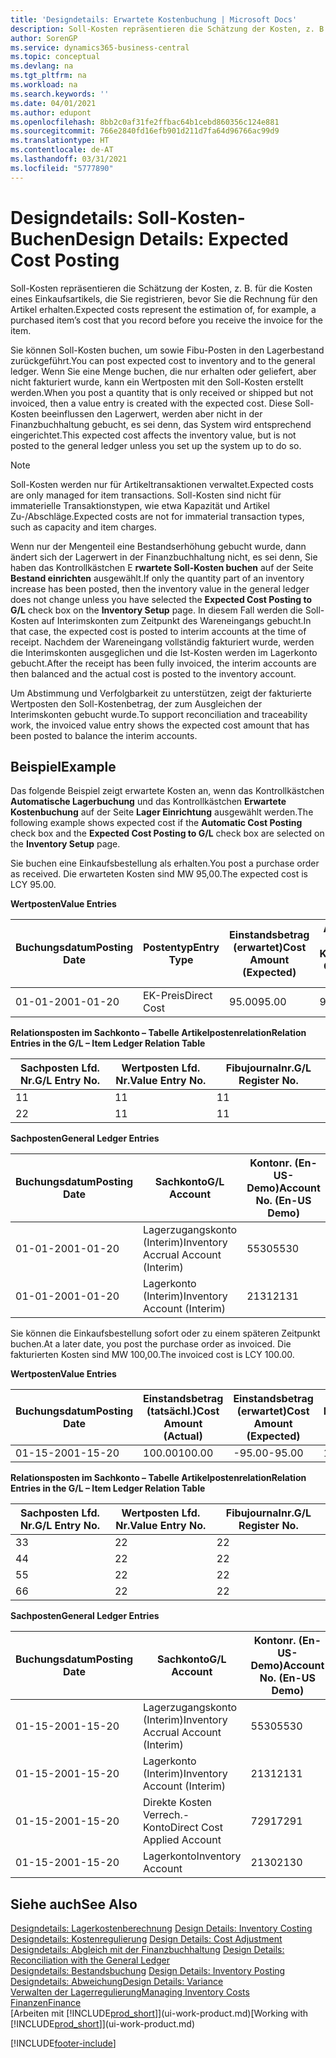 ```yaml
---
title: 'Designdetails: Erwartete Kostenbuchung | Microsoft Docs'
description: Soll-Kosten repräsentieren die Schätzung der Kosten, z. B. für die Kosten eines Einkaufsartikels, die Sie registrieren, bevor Sie die Rechnung für den Artikel erhalten.
author: SorenGP
ms.service: dynamics365-business-central
ms.topic: conceptual
ms.devlang: na
ms.tgt_pltfrm: na
ms.workload: na
ms.search.keywords: ''
ms.date: 04/01/2021
ms.author: edupont
ms.openlocfilehash: 8bb2c0af31fe2ffbac64b1cebd860356c124e881
ms.sourcegitcommit: 766e2840fd16efb901d211d7fa64d96766ac99d9
ms.translationtype: HT
ms.contentlocale: de-AT
ms.lasthandoff: 03/31/2021
ms.locfileid: "5777890"
---
```

# <a name="design-details-expected-cost-posting"></a><span data-ttu-id="6c117-103">Designdetails: Soll-Kosten-Buchen</span><span class="sxs-lookup"><span data-stu-id="6c117-103">Design Details: Expected Cost Posting</span></span>
<span data-ttu-id="6c117-104">Soll-Kosten repräsentieren die Schätzung der Kosten, z. B. für die Kosten eines Einkaufsartikels, die Sie registrieren, bevor Sie die Rechnung für den Artikel erhalten.</span><span class="sxs-lookup"><span data-stu-id="6c117-104">Expected costs represent the estimation of, for example, a purchased item’s cost that you record before you receive the invoice for the item.</span></span>  

 <span data-ttu-id="6c117-105">Sie können Soll-Kosten buchen, um sowie Fibu-Posten in den Lagerbestand zurückgeführt.</span><span class="sxs-lookup"><span data-stu-id="6c117-105">You can post expected cost to inventory and to the general ledger.</span></span> <span data-ttu-id="6c117-106">Wenn Sie eine Menge buchen, die nur erhalten oder geliefert, aber nicht fakturiert wurde, kann ein Wertposten mit den Soll-Kosten erstellt werden.</span><span class="sxs-lookup"><span data-stu-id="6c117-106">When you post a quantity that is only received or shipped but not invoiced, then a value entry is created with the expected cost.</span></span> <span data-ttu-id="6c117-107">Diese Soll-Kosten beeinflussen den Lagerwert, werden aber nicht in der Finanzbuchhaltung gebucht, es sei denn, das System wird entsprechend eingerichtet.</span><span class="sxs-lookup"><span data-stu-id="6c117-107">This expected cost affects the inventory value, but is not posted to the general ledger unless you set up the system up to do so.</span></span>  

> [!NOTE]  
>  <span data-ttu-id="6c117-108">Soll-Kosten werden nur für Artikeltransaktionen verwaltet.</span><span class="sxs-lookup"><span data-stu-id="6c117-108">Expected costs are only managed for item transactions.</span></span> <span data-ttu-id="6c117-109">Soll-Kosten sind nicht für immaterielle Transaktionstypen, wie etwa Kapazität und Artikel Zu-/Abschläge.</span><span class="sxs-lookup"><span data-stu-id="6c117-109">Expected costs are not for immaterial transaction types, such as capacity and item charges.</span></span>  

 <span data-ttu-id="6c117-110">Wenn nur der Mengenteil eine Bestandserhöhung gebucht wurde, dann ändert sich der Lagerwert in der Finanzbuchhaltung nicht, es sei denn, Sie haben das Kontrollkästchen E **rwartete Soll-Kosten buchen** auf der Seite **Bestand einrichten** ausgewählt.</span><span class="sxs-lookup"><span data-stu-id="6c117-110">If only the quantity part of an inventory increase has been posted, then the inventory value in the general ledger does not change unless you have selected the **Expected Cost Posting to G/L** check box on the **Inventory Setup** page.</span></span> <span data-ttu-id="6c117-111">In diesem Fall werden die Soll-Kosten auf Interimskonten zum Zeitpunkt des Wareneingangs gebucht.</span><span class="sxs-lookup"><span data-stu-id="6c117-111">In that case, the expected cost is posted to interim accounts at the time of receipt.</span></span> <span data-ttu-id="6c117-112">Nachdem der Wareneingang vollständig fakturiert wurde, werden die Interimskonten ausgeglichen und die Ist-Kosten werden im Lagerkonto gebucht.</span><span class="sxs-lookup"><span data-stu-id="6c117-112">After the receipt has been fully invoiced, the interim accounts are then balanced and the actual cost is posted to the inventory account.</span></span>  

 <span data-ttu-id="6c117-113">Um Abstimmung und Verfolgbarkeit zu unterstützen, zeigt der fakturierte Wertposten den Soll-Kostenbetrag, der zum Ausgleichen der Interimskonten gebucht wurde.</span><span class="sxs-lookup"><span data-stu-id="6c117-113">To support reconciliation and traceability work, the invoiced value entry shows the expected cost amount that has been posted to balance the interim accounts.</span></span>  

## <a name="example"></a><span data-ttu-id="6c117-114">Beispiel</span><span class="sxs-lookup"><span data-stu-id="6c117-114">Example</span></span>  
 <span data-ttu-id="6c117-115">Das folgende Beispiel zeigt erwartete Kosten an, wenn das Kontrollkästchen **Automatische Lagerbuchung** und das Kontrollkästchen **Erwartete Kostenbuchung** auf der Seite **Lager Einrichtung** ausgewählt werden.</span><span class="sxs-lookup"><span data-stu-id="6c117-115">The following example shows expected cost if the **Automatic Cost Posting** check box and the **Expected Cost Posting to G/L** check box are selected on the **Inventory Setup** page.</span></span>  

 <span data-ttu-id="6c117-116">Sie buchen eine Einkaufsbestellung als erhalten.</span><span class="sxs-lookup"><span data-stu-id="6c117-116">You post a purchase order as received.</span></span> <span data-ttu-id="6c117-117">Die erwarteten Kosten sind MW 95,00.</span><span class="sxs-lookup"><span data-stu-id="6c117-117">The expected cost is LCY 95.00.</span></span>  

 <span data-ttu-id="6c117-118">**Wertposten**</span><span class="sxs-lookup"><span data-stu-id="6c117-118">**Value Entries**</span></span>  

|<span data-ttu-id="6c117-119">Buchungsdatum</span><span class="sxs-lookup"><span data-stu-id="6c117-119">Posting Date</span></span>|<span data-ttu-id="6c117-120">Postentyp</span><span class="sxs-lookup"><span data-stu-id="6c117-120">Entry Type</span></span>|<span data-ttu-id="6c117-121">Einstandsbetrag (erwartet)</span><span class="sxs-lookup"><span data-stu-id="6c117-121">Cost Amount (Expected)</span></span>|<span data-ttu-id="6c117-122">Auf Sachkonto geb. Soll-Kosten</span><span class="sxs-lookup"><span data-stu-id="6c117-122">Expected Cost Posted to G/L</span></span>|<span data-ttu-id="6c117-123">Soll-Kosten</span><span class="sxs-lookup"><span data-stu-id="6c117-123">Expected Cost</span></span>|<span data-ttu-id="6c117-124">Artikelposten Lfd. Nr.</span><span class="sxs-lookup"><span data-stu-id="6c117-124">Item Ledger Entry No.</span></span>|<span data-ttu-id="6c117-125">Lfd. Nr.</span><span class="sxs-lookup"><span data-stu-id="6c117-125">Entry No.</span></span>|  
|------------------|----------------|------------------------------|----------------------------------|-------------------|---------------------------|---------------|  
|<span data-ttu-id="6c117-126">01-01-20</span><span class="sxs-lookup"><span data-stu-id="6c117-126">01-01-20</span></span>|<span data-ttu-id="6c117-127">EK-Preis</span><span class="sxs-lookup"><span data-stu-id="6c117-127">Direct Cost</span></span>|<span data-ttu-id="6c117-128">95.00</span><span class="sxs-lookup"><span data-stu-id="6c117-128">95.00</span></span>|<span data-ttu-id="6c117-129">95.00</span><span class="sxs-lookup"><span data-stu-id="6c117-129">95.00</span></span>|<span data-ttu-id="6c117-130">Ja</span><span class="sxs-lookup"><span data-stu-id="6c117-130">Yes</span></span>|<span data-ttu-id="6c117-131">1</span><span class="sxs-lookup"><span data-stu-id="6c117-131">1</span></span>|<span data-ttu-id="6c117-132">1</span><span class="sxs-lookup"><span data-stu-id="6c117-132">1</span></span>|  

 <span data-ttu-id="6c117-133">**Relationsposten im Sachkonto – Tabelle Artikelpostenrelation**</span><span class="sxs-lookup"><span data-stu-id="6c117-133">**Relation Entries in the G/L – Item Ledger Relation Table**</span></span>  

|<span data-ttu-id="6c117-134">Sachposten Lfd. Nr.</span><span class="sxs-lookup"><span data-stu-id="6c117-134">G/L Entry No.</span></span>|<span data-ttu-id="6c117-135">Wertposten Lfd. Nr.</span><span class="sxs-lookup"><span data-stu-id="6c117-135">Value Entry No.</span></span>|<span data-ttu-id="6c117-136">Fibujournalnr.</span><span class="sxs-lookup"><span data-stu-id="6c117-136">G/L Register No.</span></span>|  
|--------------------|---------------------|-----------------------|  
|<span data-ttu-id="6c117-137">1</span><span class="sxs-lookup"><span data-stu-id="6c117-137">1</span></span>|<span data-ttu-id="6c117-138">1</span><span class="sxs-lookup"><span data-stu-id="6c117-138">1</span></span>|<span data-ttu-id="6c117-139">1</span><span class="sxs-lookup"><span data-stu-id="6c117-139">1</span></span>|  
|<span data-ttu-id="6c117-140">2</span><span class="sxs-lookup"><span data-stu-id="6c117-140">2</span></span>|<span data-ttu-id="6c117-141">1</span><span class="sxs-lookup"><span data-stu-id="6c117-141">1</span></span>|<span data-ttu-id="6c117-142">1</span><span class="sxs-lookup"><span data-stu-id="6c117-142">1</span></span>|  

 <span data-ttu-id="6c117-143">**Sachposten**</span><span class="sxs-lookup"><span data-stu-id="6c117-143">**General Ledger Entries**</span></span>  

|<span data-ttu-id="6c117-144">Buchungsdatum</span><span class="sxs-lookup"><span data-stu-id="6c117-144">Posting Date</span></span>|<span data-ttu-id="6c117-145">Sachkonto</span><span class="sxs-lookup"><span data-stu-id="6c117-145">G/L Account</span></span>|<span data-ttu-id="6c117-146">Kontonr. (En-US-Demo)</span><span class="sxs-lookup"><span data-stu-id="6c117-146">Account No. (En-US Demo)</span></span>|<span data-ttu-id="6c117-147">Betrag</span><span class="sxs-lookup"><span data-stu-id="6c117-147">Amount</span></span>|<span data-ttu-id="6c117-148">Lfd. Nr.</span><span class="sxs-lookup"><span data-stu-id="6c117-148">Entry No.</span></span>|  
|------------------|------------------|---------------------------------|------------|---------------|  
|<span data-ttu-id="6c117-149">01-01-20</span><span class="sxs-lookup"><span data-stu-id="6c117-149">01-01-20</span></span>|<span data-ttu-id="6c117-150">Lagerzugangskonto (Interim)</span><span class="sxs-lookup"><span data-stu-id="6c117-150">Inventory Accrual Account (Interim)</span></span>|<span data-ttu-id="6c117-151">5530</span><span class="sxs-lookup"><span data-stu-id="6c117-151">5530</span></span>|<span data-ttu-id="6c117-152">-95.00</span><span class="sxs-lookup"><span data-stu-id="6c117-152">-95.00</span></span>|<span data-ttu-id="6c117-153">2</span><span class="sxs-lookup"><span data-stu-id="6c117-153">2</span></span>|  
|<span data-ttu-id="6c117-154">01-01-20</span><span class="sxs-lookup"><span data-stu-id="6c117-154">01-01-20</span></span>|<span data-ttu-id="6c117-155">Lagerkonto (Interim)</span><span class="sxs-lookup"><span data-stu-id="6c117-155">Inventory Account (Interim)</span></span>|<span data-ttu-id="6c117-156">2131</span><span class="sxs-lookup"><span data-stu-id="6c117-156">2131</span></span>|<span data-ttu-id="6c117-157">95.00</span><span class="sxs-lookup"><span data-stu-id="6c117-157">95.00</span></span>|<span data-ttu-id="6c117-158">1</span><span class="sxs-lookup"><span data-stu-id="6c117-158">1</span></span>|  

 <span data-ttu-id="6c117-159">Sie können die Einkaufsbestellung sofort oder zu einem späteren Zeitpunkt buchen.</span><span class="sxs-lookup"><span data-stu-id="6c117-159">At a later date, you post the purchase order as invoiced.</span></span> <span data-ttu-id="6c117-160">Die fakturierten Kosten sind MW 100,00.</span><span class="sxs-lookup"><span data-stu-id="6c117-160">The invoiced cost is LCY 100.00.</span></span>  

 <span data-ttu-id="6c117-161">**Wertposten**</span><span class="sxs-lookup"><span data-stu-id="6c117-161">**Value Entries**</span></span>  

|<span data-ttu-id="6c117-162">Buchungsdatum</span><span class="sxs-lookup"><span data-stu-id="6c117-162">Posting Date</span></span>|<span data-ttu-id="6c117-163">Einstandsbetrag (tatsächl.)</span><span class="sxs-lookup"><span data-stu-id="6c117-163">Cost Amount (Actual)</span></span>|<span data-ttu-id="6c117-164">Einstandsbetrag (erwartet)</span><span class="sxs-lookup"><span data-stu-id="6c117-164">Cost Amount (Expected)</span></span>|<span data-ttu-id="6c117-165">Gebuchte Lagerregulierung an G/L</span><span class="sxs-lookup"><span data-stu-id="6c117-165">Cost Posted to G/L</span></span>|<span data-ttu-id="6c117-166">Soll-Kosten</span><span class="sxs-lookup"><span data-stu-id="6c117-166">Expected Cost</span></span>|<span data-ttu-id="6c117-167">Artikelposten Lfd. Nr.</span><span class="sxs-lookup"><span data-stu-id="6c117-167">Item Ledger Entry No.</span></span>|<span data-ttu-id="6c117-168">Lfd. Nr.</span><span class="sxs-lookup"><span data-stu-id="6c117-168">Entry No.</span></span>|  
|------------------|----------------------------|------------------------------|-------------------------|-------------------|---------------------------|---------------|  
|<span data-ttu-id="6c117-169">01-15-20</span><span class="sxs-lookup"><span data-stu-id="6c117-169">01-15-20</span></span>|<span data-ttu-id="6c117-170">100.00</span><span class="sxs-lookup"><span data-stu-id="6c117-170">100.00</span></span>|<span data-ttu-id="6c117-171">-95.00</span><span class="sxs-lookup"><span data-stu-id="6c117-171">-95.00</span></span>|<span data-ttu-id="6c117-172">100.00</span><span class="sxs-lookup"><span data-stu-id="6c117-172">100.00</span></span>|<span data-ttu-id="6c117-173">Nein</span><span class="sxs-lookup"><span data-stu-id="6c117-173">No</span></span>|<span data-ttu-id="6c117-174">1</span><span class="sxs-lookup"><span data-stu-id="6c117-174">1</span></span>|<span data-ttu-id="6c117-175">2</span><span class="sxs-lookup"><span data-stu-id="6c117-175">2</span></span>|  

 <span data-ttu-id="6c117-176">**Relationsposten im Sachkonto – Tabelle Artikelpostenrelation**</span><span class="sxs-lookup"><span data-stu-id="6c117-176">**Relation Entries in the G/L – Item Ledger Relation Table**</span></span>  

|<span data-ttu-id="6c117-177">Sachposten Lfd. Nr.</span><span class="sxs-lookup"><span data-stu-id="6c117-177">G/L Entry No.</span></span>|<span data-ttu-id="6c117-178">Wertposten Lfd. Nr.</span><span class="sxs-lookup"><span data-stu-id="6c117-178">Value Entry No.</span></span>|<span data-ttu-id="6c117-179">Fibujournalnr.</span><span class="sxs-lookup"><span data-stu-id="6c117-179">G/L Register No.</span></span>|  
|--------------------|---------------------|-----------------------|  
|<span data-ttu-id="6c117-180">3</span><span class="sxs-lookup"><span data-stu-id="6c117-180">3</span></span>|<span data-ttu-id="6c117-181">2</span><span class="sxs-lookup"><span data-stu-id="6c117-181">2</span></span>|<span data-ttu-id="6c117-182">2</span><span class="sxs-lookup"><span data-stu-id="6c117-182">2</span></span>|  
|<span data-ttu-id="6c117-183">4</span><span class="sxs-lookup"><span data-stu-id="6c117-183">4</span></span>|<span data-ttu-id="6c117-184">2</span><span class="sxs-lookup"><span data-stu-id="6c117-184">2</span></span>|<span data-ttu-id="6c117-185">2</span><span class="sxs-lookup"><span data-stu-id="6c117-185">2</span></span>|  
|<span data-ttu-id="6c117-186">5</span><span class="sxs-lookup"><span data-stu-id="6c117-186">5</span></span>|<span data-ttu-id="6c117-187">2</span><span class="sxs-lookup"><span data-stu-id="6c117-187">2</span></span>|<span data-ttu-id="6c117-188">2</span><span class="sxs-lookup"><span data-stu-id="6c117-188">2</span></span>|  
|<span data-ttu-id="6c117-189">6</span><span class="sxs-lookup"><span data-stu-id="6c117-189">6</span></span>|<span data-ttu-id="6c117-190">2</span><span class="sxs-lookup"><span data-stu-id="6c117-190">2</span></span>|<span data-ttu-id="6c117-191">2</span><span class="sxs-lookup"><span data-stu-id="6c117-191">2</span></span>|  

 <span data-ttu-id="6c117-192">**Sachposten**</span><span class="sxs-lookup"><span data-stu-id="6c117-192">**General Ledger Entries**</span></span>  

|<span data-ttu-id="6c117-193">Buchungsdatum</span><span class="sxs-lookup"><span data-stu-id="6c117-193">Posting Date</span></span>|<span data-ttu-id="6c117-194">Sachkonto</span><span class="sxs-lookup"><span data-stu-id="6c117-194">G/L Account</span></span>|<span data-ttu-id="6c117-195">Kontonr. (En-US-Demo)</span><span class="sxs-lookup"><span data-stu-id="6c117-195">Account No. (En-US Demo)</span></span>|<span data-ttu-id="6c117-196">Betrag</span><span class="sxs-lookup"><span data-stu-id="6c117-196">Amount</span></span>|<span data-ttu-id="6c117-197">Lfd. Nr.</span><span class="sxs-lookup"><span data-stu-id="6c117-197">Entry No.</span></span>|  
|------------------|------------------|---------------------------------|------------|---------------|  
|<span data-ttu-id="6c117-198">01-15-20</span><span class="sxs-lookup"><span data-stu-id="6c117-198">01-15-20</span></span>|<span data-ttu-id="6c117-199">Lagerzugangskonto (Interim)</span><span class="sxs-lookup"><span data-stu-id="6c117-199">Inventory Accrual Account (Interim)</span></span>|<span data-ttu-id="6c117-200">5530</span><span class="sxs-lookup"><span data-stu-id="6c117-200">5530</span></span>|<span data-ttu-id="6c117-201">95.00</span><span class="sxs-lookup"><span data-stu-id="6c117-201">95.00</span></span>|<span data-ttu-id="6c117-202">4</span><span class="sxs-lookup"><span data-stu-id="6c117-202">4</span></span>|  
|<span data-ttu-id="6c117-203">01-15-20</span><span class="sxs-lookup"><span data-stu-id="6c117-203">01-15-20</span></span>|<span data-ttu-id="6c117-204">Lagerkonto (Interim)</span><span class="sxs-lookup"><span data-stu-id="6c117-204">Inventory Account (Interim)</span></span>|<span data-ttu-id="6c117-205">2131</span><span class="sxs-lookup"><span data-stu-id="6c117-205">2131</span></span>|<span data-ttu-id="6c117-206">-95.00</span><span class="sxs-lookup"><span data-stu-id="6c117-206">-95.00</span></span>|<span data-ttu-id="6c117-207">3</span><span class="sxs-lookup"><span data-stu-id="6c117-207">3</span></span>|  
|<span data-ttu-id="6c117-208">01-15-20</span><span class="sxs-lookup"><span data-stu-id="6c117-208">01-15-20</span></span>|<span data-ttu-id="6c117-209">Direkte Kosten Verrech.-Konto</span><span class="sxs-lookup"><span data-stu-id="6c117-209">Direct Cost Applied Account</span></span>|<span data-ttu-id="6c117-210">7291</span><span class="sxs-lookup"><span data-stu-id="6c117-210">7291</span></span>|<span data-ttu-id="6c117-211">-100</span><span class="sxs-lookup"><span data-stu-id="6c117-211">-100</span></span>|<span data-ttu-id="6c117-212">6</span><span class="sxs-lookup"><span data-stu-id="6c117-212">6</span></span>|  
|<span data-ttu-id="6c117-213">01-15-20</span><span class="sxs-lookup"><span data-stu-id="6c117-213">01-15-20</span></span>|<span data-ttu-id="6c117-214">Lagerkonto</span><span class="sxs-lookup"><span data-stu-id="6c117-214">Inventory Account</span></span>|<span data-ttu-id="6c117-215">2130</span><span class="sxs-lookup"><span data-stu-id="6c117-215">2130</span></span>|<span data-ttu-id="6c117-216">100</span><span class="sxs-lookup"><span data-stu-id="6c117-216">100</span></span>|<span data-ttu-id="6c117-217">5</span><span class="sxs-lookup"><span data-stu-id="6c117-217">5</span></span>|  

## <a name="see-also"></a><span data-ttu-id="6c117-218">Siehe auch</span><span class="sxs-lookup"><span data-stu-id="6c117-218">See Also</span></span>
 <span data-ttu-id="6c117-219">[Designdetails: Lagerkostenberechnung](design-details-inventory-costing.md) </span><span class="sxs-lookup"><span data-stu-id="6c117-219">[Design Details: Inventory Costing](design-details-inventory-costing.md) </span></span>  
 <span data-ttu-id="6c117-220">[Designdetails: Kostenregulierung](design-details-cost-adjustment.md) </span><span class="sxs-lookup"><span data-stu-id="6c117-220">[Design Details: Cost Adjustment](design-details-cost-adjustment.md) </span></span>  
 <span data-ttu-id="6c117-221">[Designdetails: Abgleich mit der Finanzbuchhaltung](design-details-reconciliation-with-the-general-ledger.md) </span><span class="sxs-lookup"><span data-stu-id="6c117-221">[Design Details: Reconciliation with the General Ledger](design-details-reconciliation-with-the-general-ledger.md) </span></span>  
 <span data-ttu-id="6c117-222">[Designdetails: Bestandsbuchung](design-details-inventory-posting.md) </span><span class="sxs-lookup"><span data-stu-id="6c117-222">[Design Details: Inventory Posting](design-details-inventory-posting.md) </span></span>  
 [<span data-ttu-id="6c117-223">Designdetails: Abweichung</span><span class="sxs-lookup"><span data-stu-id="6c117-223">Design Details: Variance</span></span>](design-details-variance.md)  
 [<span data-ttu-id="6c117-224">Verwalten der Lagerregulierung</span><span class="sxs-lookup"><span data-stu-id="6c117-224">Managing Inventory Costs</span></span>](finance-manage-inventory-costs.md)  
 [<span data-ttu-id="6c117-225">Finanzen</span><span class="sxs-lookup"><span data-stu-id="6c117-225">Finance</span></span>](finance.md)  
 <span data-ttu-id="6c117-226">[Arbeiten mit [!INCLUDE[prod_short](includes/prod_short.md)]](ui-work-product.md)</span><span class="sxs-lookup"><span data-stu-id="6c117-226">[Working with [!INCLUDE[prod_short](includes/prod_short.md)]](ui-work-product.md)</span></span>


[!INCLUDE[footer-include](includes/footer-banner.md)]